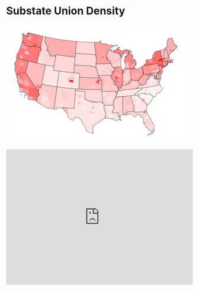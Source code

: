# Substate Union Density


[![Contiguous 49](docs/lower_48.png)](https://datawrapper.dwcdn.net/LMqXU/3/)

<iframe title="Union Density" aria-label="Map" id="datawrapper-chart-LMqXU" src="https://datawrapper.dwcdn.net/LMqXU/3/" scrolling="no" frameborder="0" style="width: 0; min-width: 100% !important; border: none;" height="365"></iframe><script type="text/javascript">!function(){"use strict";window.addEventListener("message",(function(e){if(void 0!==e.data["datawrapper-height"]){var t=document.querySelectorAll("iframe");for(var a in e.data["datawrapper-height"])for(var r=0;r<t.length;r++){if(t[r].contentWindow===e.source)t[r].style.height=e.data["datawrapper-height"][a]+"px"}}}))}();</script>
